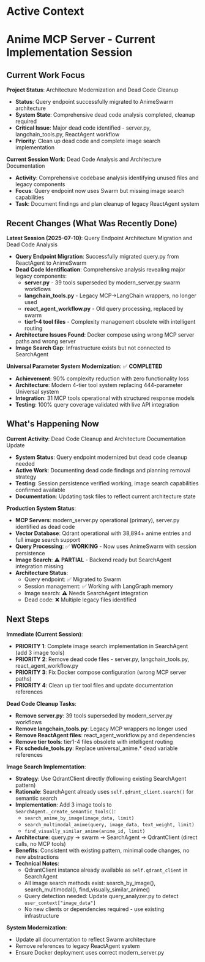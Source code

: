 # Active Context
# Anime MCP Server - Current Implementation Session

## Current Work Focus

**Project Status**: Architecture Modernization and Dead Code Cleanup
- **Status**: Query endpoint successfully migrated to AnimeSwarm architecture
- **System State**: Comprehensive dead code analysis completed, cleanup required
- **Critical Issue**: Major dead code identified - server.py, langchain_tools.py, ReactAgent workflow
- **Priority**: Clean up dead code and complete image search implementation

**Current Session Work**: Dead Code Analysis and Architecture Documentation
- **Activity**: Comprehensive codebase analysis identifying unused files and legacy components
- **Focus**: Query endpoint now uses Swarm but missing image search capabilities
- **Task**: Document findings and plan cleanup of legacy ReactAgent system

## Recent Changes (What Was Recently Done)

**Latest Session (2025-07-10)**: Query Endpoint Architecture Migration and Dead Code Analysis
- **Query Endpoint Migration**: Successfully migrated query.py from ReactAgent to AnimeSwarm
- **Dead Code Identification**: Comprehensive analysis revealing major legacy components:
  - **server.py** - 39 tools superseded by modern_server.py swarm workflows
  - **langchain_tools.py** - Legacy MCP→LangChain wrappers, no longer used  
  - **react_agent_workflow.py** - Old query processing, replaced by swarm
  - **tier1-4 tool files** - Complexity management obsolete with intelligent routing
- **Architecture Issues Found**: Docker compose using wrong MCP server paths and wrong server
- **Image Search Gap**: Infrastructure exists but not connected to SearchAgent

**Universal Parameter System Modernization**: ✅ **COMPLETED**
- **Achievement**: 90% complexity reduction with zero functionality loss
- **Architecture**: Modern 4-tier tool system replacing 444-parameter Universal system
- **Integration**: 31 MCP tools operational with structured response models
- **Testing**: 100% query coverage validated with live API integration

## What's Happening Now

**Current Activity**: Dead Code Cleanup and Architecture Documentation Update
- **System Status**: Query endpoint modernized but dead code cleanup needed
- **Active Work**: Documenting dead code findings and planning removal strategy
- **Testing**: Session persistence verified working, image search capabilities confirmed available
- **Documentation**: Updating task files to reflect current architecture state

**Production System Status**: 
- **MCP Servers**: modern_server.py operational (primary), server.py identified as dead code
- **Vector Database**: Qdrant operational with 38,894+ anime entries and full image search support
- **Query Processing**: ✅ **WORKING** - Now uses AnimeSwarm with session persistence
- **Image Search**: ⚠️ **PARTIAL** - Backend ready but SearchAgent integration missing
- **Architecture Status**: 
  - Query endpoint: ✅ Migrated to Swarm
  - Session management: ✅ Working with LangGraph memory
  - Image search: ⚠️ Needs SearchAgent integration
  - Dead code: ❌ Multiple legacy files identified

## Next Steps

**Immediate (Current Session)**:
- **PRIORITY 1**: Complete image search implementation in SearchAgent (add 3 image tools)
- **PRIORITY 2**: Remove dead code files - server.py, langchain_tools.py, react_agent_workflow.py
- **PRIORITY 3**: Fix Docker compose configuration (wrong MCP server paths)
- **PRIORITY 4**: Clean up tier tool files and update documentation references

**Dead Code Cleanup Tasks**:
- **Remove server.py**: 39 tools superseded by modern_server.py workflows
- **Remove langchain_tools.py**: Legacy MCP wrappers no longer used
- **Remove ReactAgent files**: react_agent_workflow.py and dependencies
- **Remove tier tools**: tier1-4 files obsolete with intelligent routing
- **Fix schedule_tools.py**: Replace universal_anime.* dead variable references

**Image Search Implementation**:
- **Strategy**: Use QdrantClient directly (following existing SearchAgent pattern)
- **Rationale**: SearchAgent already uses `self.qdrant_client.search()` for semantic search
- **Implementation**: Add 3 image tools to `SearchAgent._create_semantic_tools()`:
  - `search_anime_by_image(image_data, limit)` 
  - `search_multimodal_anime(query, image_data, text_weight, limit)`
  - `find_visually_similar_anime(anime_id, limit)`
- **Architecture**: query.py → swarm → SearchAgent → QdrantClient (direct calls, no MCP tools)
- **Benefits**: Consistent with existing pattern, minimal code changes, no new abstractions
- **Technical Notes**:
  - QdrantClient instance already available as `self.qdrant_client` in SearchAgent
  - All image search methods exist: search_by_image(), search_multimodal(), find_visually_similar_anime()
  - Query detection needed: Update query_analyzer.py to detect `user_context["image_data"]`
  - No new clients or dependencies required - use existing infrastructure

**System Modernization**:
- Update all documentation to reflect Swarm architecture
- Remove references to legacy ReactAgent system
- Ensure Docker deployment uses correct modern_server.py